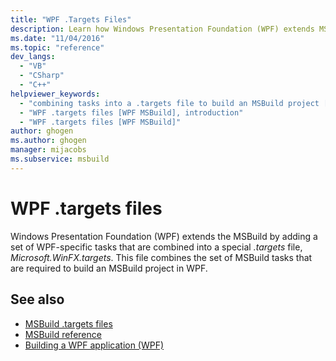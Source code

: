 ```yaml
---
title: "WPF .Targets Files"
description: Learn how Windows Presentation Foundation (WPF) extends MSBuild by adding a set of WPF-specific tasks in a special .targets file, Microsoft.WinFX.targets.
ms.date: "11/04/2016"
ms.topic: "reference"
dev_langs:
  - "VB"
  - "CSharp"
  - "C++"
helpviewer_keywords:
  - "combining tasks into a .targets file to build an MSBuild project [WPF MSBuild]"
  - "WPF .targets files [WPF MSBuild], introduction"
  - "WPF .targets files [WPF MSBuild]"
author: ghogen
ms.author: ghogen
manager: mijacobs
ms.subservice: msbuild
---
```

# WPF .targets files

Windows Presentation Foundation (WPF) extends the MSBuild by adding a set of WPF-specific tasks that are combined into a special *.targets* file, *Microsoft.WinFX.targets*. This file combines the set of MSBuild tasks that are required to build an MSBuild project in WPF.

## See also

- [MSBuild .targets files](../msbuild/msbuild-dot-targets-files.md)
- [MSBuild reference](../msbuild/msbuild-reference.md)
- [Building a WPF application (WPF)](/dotnet/framework/wpf/app-development/building-a-wpf-application-wpf)